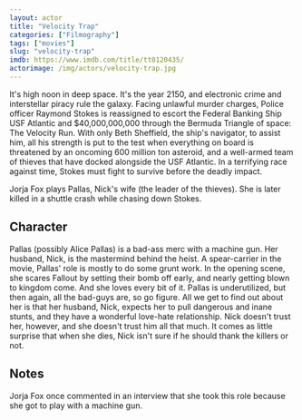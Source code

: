 ```yaml
---
layout: actor
title: "Velocity Trap"
categories: ["Filmography"]
tags: ["movies"]
slug: "velocity-trap"
imdb: https://www.imdb.com/title/tt0120435/
actorimage: /img/actors/velocity-trap.jpg
---
```


It's high noon in deep space. It's the year 2150, and electronic crime and interstellar piracy rule the galaxy. Facing unlawful murder charges, Police officer Raymond Stokes is reassigned to escort the Federal Banking Ship USF Atlantic and $40,000,000,000 through the Bermuda Triangle of space: The Velocity Run. With only Beth Sheffield, the ship's navigator, to assist him, all his strength is put to the test when everything on board is threatened by an oncoming 600 million ton asteroid, and a well-armed team of thieves that have docked alongside the USF Atlantic. In a terrifying race against time, Stokes must fight to survive before the deadly impact.

Jorja Fox plays Pallas, Nick's wife (the leader of the thieves). She is later killed in a shuttle crash while chasing down Stokes.

## Character

Pallas (possibly Alice Pallas) is a bad-ass merc with a machine gun. Her husband, Nick, is the mastermind behind the heist. A spear-carrier in the movie, Pallas' role is mostly to do some grunt work. In the opening scene, she scares Fallout by setting their bomb off early, and nearly getting blown to kingdom come. And she loves every bit of it. Pallas is underutilized, but then again, all the bad-guys are, so go figure. All we get to find out about her is that her husband, Nick, expects her to pull dangerous and inane stunts, and they have a wonderful love-hate relationship. Nick doesn't trust her, however, and she doesn't trust him all that much. It comes as little surprise that when she dies, Nick isn't sure if he should thank the killers or not.

## Notes

Jorja Fox once commented in an interview that she took this role because she got to play with a machine gun.
